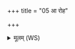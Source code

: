 +++
title = "05 आ रोह"

+++
<details><summary>मूलम् (WS)</summary>

आ रोह चर्मोप सीदाग्निमेष देवो हन्तु रक्षांसि सर्वा ।  
सुमङ्गल्युप सीदेममग्निं सपत्नी प्रति भूषेह देवान् ॥ ५ ॥
</details>